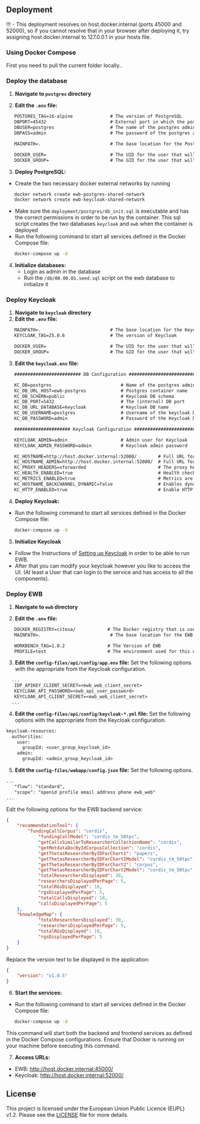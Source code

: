 ## Deployment
!!! - This deployment resolves on host.docker.internal (ports 45000 and 52000), so if you cannot resolve that in your browser after deploying it, try assigning host.docker.internal to 127.0.0.1 in your hosts file.

### Using Docker Compose

First you need to pull the current folder locally..

### Deploy the database
1. **Navigate to `postgres` directory**

2. **Edit the `.env` file:**
```txt
   POSTGRES_TAG=16-alpine              # The version of PostgreSQL
   DBPORT=45432                        # External port in which the postgres server will be deployed
   DBUSER=postgres                     # The name of the postgres admin
   DBPASS=admin                        # The password of the postgres admin

   MAINPATH=.                          # The base location for the PostgreSQL mounts

   DOCKER_USER=                        # The UID for the user that will deploy the container (cat /etc/passwd)
   DOCKER_GROUP=                       # The GID for the user that will deploy the container (cat /etc/passwd)
```
3. **Deploy PostgreSQL:**
- Create the two necessary docker external networks by running
```bash
   docker network create ewb-postgres-shared-network
   docker network create ewb-keycloak-shared-network
```
- Make sure the `deployment/postgres/db_init.sql` is executable and has the correct permissions in order to be run by the container. This sql script creates the two databases `keycloak` and `ewb` when the container is deployed
- Run the following command to start all services defined in the Docker Compose file:
```bash
   docker-compose up -d
```

4. **Initialize databases:**
   - Login as admin in the database
   - Run the `/db/00.00.01.seed.sql` script on the ewb database to initialize it

### Deploy Keycloak

1. **Navigate to `keycloak` directory**
2. **Edit the `.env` file:**
```txt
   MAINPATH=.                          # The base location for the Keycloak mounts
   KEYCLOAK_TAG=25.0.6                 # The version of Keycloak

   DOCKER_USER=                        # The UID for the user that will deploy the container (cat /etc/passwd)
   DOCKER_GROUP=                       # The GID for the user that will deploy the container (cat /etc/passwd)
```

3. **Edit the `keycloak.env` file:**
```txt
   ######################### DB Configuration ############################

   KC_DB=postgres                          # Name of the postgres admin db
   KC_DB_URL_HOST=ewb-postgres             # Postgres container name
   KC_DB_SCHEMA=public                     # Keycloak DB schema
   KC_DB_PORT=5432                         # The (internal) DB port
   KC_DB_URL_DATABASE=keycloak             # Keycloak DB name
   KC_DB_USERNAME=postgres                 # Username of the keycloak DB owner
   KC_DB_PASSWORD=admin                    # Password of the Keycloak DB owner

   ##################### Keycloak Configuration #########################

   KEYCLOAK_ADMIN=admin                    # Admin user for Keycloak
   KEYCLOAK_ADMIN_PASSWORD=admin           # Keycloak admin password

   KC_HOSTNAME=http://host.docker.internal:52000/        # Full URL for the endpoint of keycloak
   KC_HOSTNAME_ADMIN=http://host.docker.internal:52000/  # Full URL for the endpoint of the keycloak admin panel
   KC_PROXY_HEADERS=xforwarded                           # The proxy headers that should be accepted by the server
   KC_HEALTH_ENABLED=true                                # Health checks are available at /health, /health/ready and /health/live endpoints.
   KC_METRICS_ENABLED=true                               # Metrics are available at the /metrics endpoint.
   KC_HOSTNAME_BACKCHANNEL_DYNAMIC=false                 # Enables dynamic resolving of backchannel URLs, including hostname, scheme, port and context path.
   KC_HTTP_ENABLED=true                                  # Enable HTTP (since we are deploying the dev version of keycloak... for production this must be set to false)
```
4. **Deploy Keycloak:**
- Run the following command to start all services defined in the Docker Compose file:
```bash
   docker-compose up -d
```

5. **Initialize Keycloak**
- Follow the Instructions of [Setting up Keycloak](/README.md#setting-up-keycloak) in order to be able to run EWB.
- After that you can modify your keycloak however you like to access the UI. (At least a User that can login to the service and has access to all the components).

### Deploy EWB

1. **Navigate to `ewb` directory**

2.  **Edit the `.env` file:**
```txt
   DOCKER_REGISTRY=citesa/            # The Docker registry that is used to pull the EWB images
   MAINPATH=.                          # The base location for the EWB mounts

   WORKBENCH_TAG=1.0.2                # The Version of EWB
   PROFILE=test                       # The environment used for this deployment 
```
3. **Edit the `config-files/api/config/app.env` file:**
Set the following options with the appropriate from the Keycloak configuration.
```txt
  ...
   IDP_APIKEY_CLIENT_SECRET=<ewb_web_client_secret>
   KEYCLOAK_API_PASSWORD=<ewb_api_user_password>
   KEYCLOAK_API_CLIENT_SECRET=<ewb_web_client_secret>
  ...

```

4. **Edit the `config-files/api/config/keycloak-*.yml` file:**
Set the following options with the appropriate from the Keycloak configuration.
```txt
keycloak-resources:
  authorities:
    user:
      groupId: <user_group_keycloak_id>
    admin:
      groupId: <admin_group_keycloak_id>
```

5. **Edit the `config-files/webapp/config.json` file:**
Set the following options.
```txt
...
   "flow": "standard",
   "scope": "openid profile email address phone ewb_web"
...
```
Edit the following options for the EWB backend service:

```json
{
  	"recommendationTool": {
  	  	"fundingCallCorpus": "cordis",
  	  	  	"fundingCallModel": "cordis_tm_50tpc",
  	  	  	"getCallsSimilarToResearcherCollectionName": "cordis",
  	  	  	"getMetdataDocByIdCorpusCollection": "cordis",
  	  	  	"getThetasResearcherByIDForChart1": "papers",
  	  	  	"getThetasResearcherByIDForChart1Model": "cordis_tm_50tpc",
  	  	  	"getThetasResearcherByIDForChart2": "corpus",
  	  	  	"getThetasResearcherByIDForChart2Model": "cordis_tm_50tpc",
  	  	  	"totalResearchersDisplayed": 30,
  	  	  	"researchersDisplayedPerPage": 5,
  	  	  	"totalRGsDisplayed": 10,
  	  	  	"rgsDisplayedPerPage": 5,
  	  	  	"totalCallsDisplayed": 10,
  	  	  	"callsDisplayedPerPage": 5
    },
  	"knowledgeMap": {
  	  	  	"totalResearchersDisplayed": 30,
  	  	  	"researchersDisplayedPerPage": 5,
  	  	  	"totalRGsDisplayed": 10,
  	  	  	"rgsDisplayedPerPage": 5
  	}
}
```
Replace the version text to be displayed in the application:
```json
{
  	"version": "v1.0.5"
}
```

6. **Start the services:**
- Run the following command to start all services defined in the Docker Compose file:
```bash
   docker-compose up -d
```

   This command will start both the backend and frontend services as defined in the Docker Compose configurations. Ensure that Docker is running on your machine before executing this command.

7. **Access URLs:**
- EWB: http://host.docker.internal:45000/
- Keycloak: http://host.docker.internal:52000/

## License

This project is licensed under the European Union Public Licence (EUPL) v1.2. Please see the [LICENSE](/LICENSE.md) file for more details.
